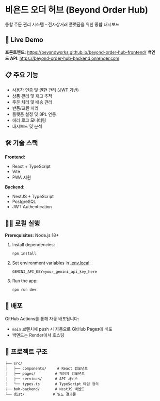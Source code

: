 # 비욘드 오더 허브 (Beyond Order Hub)

통합 주문 관리 시스템 - 전자상거래 플랫폼을 위한 종합 대시보드

## 🚀 Live Demo

**프론트엔드**: https://beyondworks.github.io/beyond-order-hub-frontend/
**백엔드 API**: https://beyond-order-hub-backend.onrender.com

## 📋 주요 기능

- 사용자 인증 및 권한 관리 (JWT 기반)
- 상품 관리 및 재고 추적
- 주문 처리 및 배송 관리
- 반품/교환 처리
- 플랫폼 설정 및 3PL 연동
- 에러 로그 모니터링
- 대시보드 및 분석

## 🛠 기술 스택

**Frontend:**
- React + TypeScript
- Vite
- PWA 지원

**Backend:**
- NestJS + TypeScript
- PostgreSQL
- JWT Authentication

## 🏃‍♂️ 로컬 실행

**Prerequisites:** Node.js 18+

1. Install dependencies:
   ```bash
   npm install
   ```

2. Set environment variables in [.env.local](.env.local):
   ```
   GEMINI_API_KEY=your_gemini_api_key_here
   ```

3. Run the app:
   ```bash
   npm run dev
   ```

## 🚀 배포

GitHub Actions를 통해 자동 배포됩니다:
- `main` 브랜치에 push 시 자동으로 GitHub Pages에 배포
- 백엔드는 Render에서 호스팅

## 📁 프로젝트 구조

```
├── src/
│   ├── components/     # React 컴포넌트
│   ├── pages/         # 페이지 컴포넌트
│   ├── services/      # API 서비스
│   └── types.ts       # TypeScript 타입 정의
├── boh-backend/       # NestJS 백엔드
└── dist/             # 빌드 결과물
```
